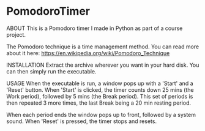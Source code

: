 # PomodoroTimer

ABOUT
This is a Pomodoro timer I made in Python as part of a course project.

The Pomodoro technique is a time management method. You can read more about it here: https://en.wikipedia.org/wiki/Pomodoro_Technique

INSTALLATION
Extract the archive wherever you want in your hard disk.
You can then simply run the executable.

USAGE
When the executable is run, a window pops up with a 'Start' and a 'Reset' button.
When 'Start' is clicked, the timer counts down 25 mins (the Work period), followed by 5 mins (the Break period).
This set of periods is then repeated 3 more times, the last Break being a 20 min resting period.

When each period ends the window pops up to front, followed by a system sound.
When 'Reset' is pressed, the timer stops and resets.


